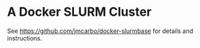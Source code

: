 # A Docker SLURM Cluster

See https://github.com/jmcarbo/docker-slurmbase for details and instructions.
